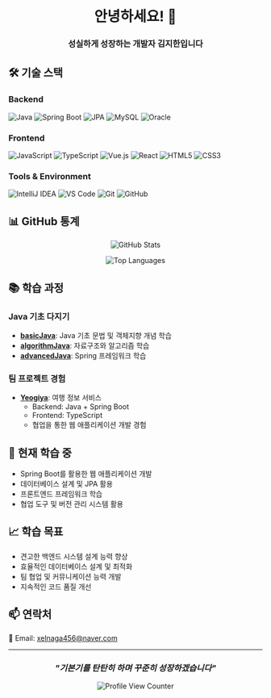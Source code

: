   <div align="center">                                                                                                                                                                                                              

  # 안녕하세요! 👋

  ### 성실하게 성장하는 개발자 김지한입니다

  </div>                                                                                                                                                                                                                            

  ## 🛠️ **기술 스택**

  ### **Backend**
  ![Java](https://img.shields.io/badge/Java-007396?style=for-the-badge&logo=java&logoColor=white)
  ![Spring Boot](https://img.shields.io/badge/Spring_Boot-6DB33F?style=for-the-badge&logo=spring-boot&logoColor=white)
  ![JPA](https://img.shields.io/badge/JPA-59666C?style=for-the-badge&logo=hibernate&logoColor=white)
  ![MySQL](https://img.shields.io/badge/MySQL-4479A1?style=for-the-badge&logo=mysql&logoColor=white)
  ![Oracle](https://img.shields.io/badge/Oracle-F80000?style=for-the-badge&logo=oracle&logoColor=white)

  ### **Frontend**
  ![JavaScript](https://img.shields.io/badge/JavaScript-F7DF1E?style=for-the-badge&logo=javascript&logoColor=black)
  ![TypeScript](https://img.shields.io/badge/TypeScript-3178C6?style=for-the-badge&logo=typescript&logoColor=white)
  ![Vue.js](https://img.shields.io/badge/Vue.js-4FC08D?style=for-the-badge&logo=vue.js&logoColor=white)
  ![React](https://img.shields.io/badge/React-61DAFB?style=for-the-badge&logo=react&logoColor=black)
  ![HTML5](https://img.shields.io/badge/HTML5-E34F26?style=for-the-badge&logo=html5&logoColor=white)
  ![CSS3](https://img.shields.io/badge/CSS3-1572B6?style=for-the-badge&logo=css3&logoColor=white)

  ### **Tools & Environment**
  ![IntelliJ IDEA](https://img.shields.io/badge/IntelliJ_IDEA-000000?style=for-the-badge&logo=intellij-idea&logoColor=white)
  ![VS Code](https://img.shields.io/badge/VS_Code-007ACC?style=for-the-badge&logo=visual-studio-code&logoColor=white)
  ![Git](https://img.shields.io/badge/Git-F05032?style=for-the-badge&logo=git&logoColor=white)
  ![GitHub](https://img.shields.io/badge/GitHub-181717?style=for-the-badge&logo=github&logoColor=white)

  ## 📊 **GitHub 통계**

  <div align="center">                                                                                                                                                                                                              

  ![GitHub Stats](https://github-readme-stats.vercel.app/api?username=IsKJH&show_icons=true&theme=default&hide_border=true&count_private=true)

  ![Top Languages](https://github-readme-stats.vercel.app/api/top-langs/?username=IsKJH&layout=compact&theme=default&hide_border=true)

  </div>                                                                                                                                                                                                                            

  ## 📚 **학습 과정**

  ### **Java 기초 다지기**
  - **[basicJava](https://github.com/IsKJH/basicJava)**: Java 기초 문법 및 객체지향 개념 학습
  - **[algorithmJava](https://github.com/IsKJH/algorithmJava)**: 자료구조와 알고리즘 학습
  - **[advancedJava](https://github.com/IsKJH/advancedJava)**: Spring 프레임워크 학습

  ### **팀 프로젝트 경험**
  - **[Yeogiya](https://github.com/Yeogiya-project)**: 여행 정보 서비스
    - Backend: Java + Spring Boot
    - Frontend: TypeScript
    - 협업을 통한 웹 애플리케이션 개발 경험

  ## 🎯 **현재 학습 중**

  - Spring Boot를 활용한 웹 애플리케이션 개발
  - 데이터베이스 설계 및 JPA 활용
  - 프론트엔드 프레임워크 학습
  - 협업 도구 및 버전 관리 시스템 활용

  ## 📈 **학습 목표**

  - 견고한 백엔드 시스템 설계 능력 향상
  - 효율적인 데이터베이스 설계 및 최적화
  - 팀 협업 및 커뮤니케이션 능력 개발
  - 지속적인 코드 품질 개선

  ## 📫 **연락처**

  📧 Email: xelnaga456@naver.com

  ---

  <div align="center">                                                                                                                                                                                                              

  ### *"기본기를 탄탄히 하며 꾸준히 성장하겠습니다"*

  ![Profile View Counter](https://komarev.com/ghpvc/?username=IsKJH&color=blue)

  </div>                                                                                                                                                                                                                            
